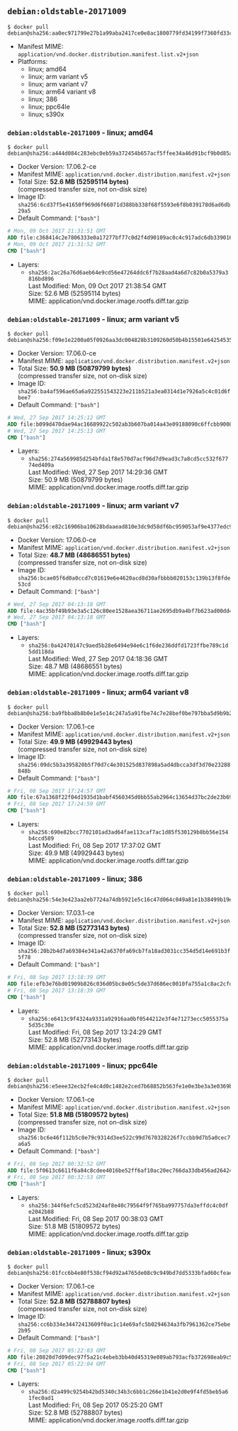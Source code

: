 ## `debian:oldstable-20171009`

```console
$ docker pull debian@sha256:aa0ec971799e27b1a99aba2417ce0e8ac1800779fd34199f7360fd33cff27716
```

-	Manifest MIME: `application/vnd.docker.distribution.manifest.list.v2+json`
-	Platforms:
	-	linux; amd64
	-	linux; arm variant v5
	-	linux; arm variant v7
	-	linux; arm64 variant v8
	-	linux; 386
	-	linux; ppc64le
	-	linux; s390x

### `debian:oldstable-20171009` - linux; amd64

```console
$ docker pull debian@sha256:a444d084c283ebc0eb59a372454b657acf5ffee34a46d91bcf9b0d85a6d4dd1e
```

-	Docker Version: 17.06.2-ce
-	Manifest MIME: `application/vnd.docker.distribution.manifest.v2+json`
-	Total Size: **52.6 MB (52595114 bytes)**  
	(compressed transfer size, not on-disk size)
-	Image ID: `sha256:6cd37f5e41650f969d6f66071d388bb338f68f5593e6f8b039178d6ad6db29a5`
-	Default Command: `["bash"]`

```dockerfile
# Mon, 09 Oct 2017 21:31:51 GMT
ADD file:c368414c2e7806333e0a17277bf77c0d2f4d90109ac0c4c917adc6db339016fc in / 
# Mon, 09 Oct 2017 21:31:52 GMT
CMD ["bash"]
```

-	Layers:
	-	`sha256:2ac26a76d6aeb64e9cd56e47264ddc6f7b28aad4a6d7c82b0a5379a3816bd896`  
		Last Modified: Mon, 09 Oct 2017 21:38:54 GMT  
		Size: 52.6 MB (52595114 bytes)  
		MIME: application/vnd.docker.image.rootfs.diff.tar.gzip

### `debian:oldstable-20171009` - linux; arm variant v5

```console
$ docker pull debian@sha256:f09e1e2200a05f0926aa3dc004828b3109260d50b4b15501e64254535615bfee
```

-	Docker Version: 17.06.0-ce
-	Manifest MIME: `application/vnd.docker.distribution.manifest.v2+json`
-	Total Size: **50.9 MB (50879799 bytes)**  
	(compressed transfer size, not on-disk size)
-	Image ID: `sha256:ba4af596ae65a6a922551543223e211b521a3ea0314d1e7926a5c4c01d6fbee7`
-	Default Command: `["bash"]`

```dockerfile
# Wed, 27 Sep 2017 14:25:12 GMT
ADD file:b099d470dae94ac16689922c502ab3b607ba014a43e09188090c6ffcbb9008f5 in / 
# Wed, 27 Sep 2017 14:25:13 GMT
CMD ["bash"]
```

-	Layers:
	-	`sha256:274a569985d254bfda1f8e570d7acf96d7d9ead3c7a8cd5cc532f67774ed409a`  
		Last Modified: Wed, 27 Sep 2017 14:29:36 GMT  
		Size: 50.9 MB (50879799 bytes)  
		MIME: application/vnd.docker.image.rootfs.diff.tar.gzip

### `debian:oldstable-20171009` - linux; arm variant v7

```console
$ docker pull debian@sha256:e82c16906ba10628bdaaead810e3dc9d58df6bc959053af9e4377edc9803b650
```

-	Docker Version: 17.06.0-ce
-	Manifest MIME: `application/vnd.docker.distribution.manifest.v2+json`
-	Total Size: **48.7 MB (48686551 bytes)**  
	(compressed transfer size, not on-disk size)
-	Image ID: `sha256:bcae05f6d0a0ccd7c01619e6e4620acd8d30afbbbb020153c139b13f8fde53cd`
-	Default Command: `["bash"]`

```dockerfile
# Wed, 27 Sep 2017 04:13:18 GMT
ADD file:4ac35bf49b93e3a5c126c80ee1528aea36711ae2695db9a4bf7b623ad00dd4ca in / 
# Wed, 27 Sep 2017 04:13:18 GMT
CMD ["bash"]
```

-	Layers:
	-	`sha256:0a42470147c9aed5b28e6494e94e6c1f6de236ddfd1723ffbe789c1d5dd118da`  
		Last Modified: Wed, 27 Sep 2017 04:18:36 GMT  
		Size: 48.7 MB (48686551 bytes)  
		MIME: application/vnd.docker.image.rootfs.diff.tar.gzip

### `debian:oldstable-20171009` - linux; arm64 variant v8

```console
$ docker pull debian@sha256:ba9fbba8b8b0e1e5e14c247a5a91fbe74c7e28bef0be797bba5d9b9b2915454d
```

-	Docker Version: 17.06.1-ce
-	Manifest MIME: `application/vnd.docker.distribution.manifest.v2+json`
-	Total Size: **49.9 MB (49929443 bytes)**  
	(compressed transfer size, not on-disk size)
-	Image ID: `sha256:09dc5b3a395820b5f70d7c4e301525d837898a5ad4dbcca3df3d70e23288848b`
-	Default Command: `["bash"]`

```dockerfile
# Fri, 08 Sep 2017 17:24:57 GMT
ADD file:67a1368f22f04d1935d1babf4560345d0bb55ab2964c13654d37bc2de23b695d in / 
# Fri, 08 Sep 2017 17:24:59 GMT
CMD ["bash"]
```

-	Layers:
	-	`sha256:690e82bcc7702101ad3ad64fae113caf7ac1d85f530129b8bb56e154b4ccd589`  
		Last Modified: Fri, 08 Sep 2017 17:37:02 GMT  
		Size: 49.9 MB (49929443 bytes)  
		MIME: application/vnd.docker.image.rootfs.diff.tar.gzip

### `debian:oldstable-20171009` - linux; 386

```console
$ docker pull debian@sha256:54e3e423aa2eb7724a74db5921e5c16c47d064c049a81e1b38499b19eba160a1
```

-	Docker Version: 17.03.1-ce
-	Manifest MIME: `application/vnd.docker.distribution.manifest.v2+json`
-	Total Size: **52.8 MB (52773143 bytes)**  
	(compressed transfer size, not on-disk size)
-	Image ID: `sha256:20b2b4d7a69384e341a42a6370fa69cb7fa18ad3031cc354d5d14e691b3f5f78`
-	Default Command: `["bash"]`

```dockerfile
# Fri, 08 Sep 2017 13:18:39 GMT
ADD file:efb3e76bd01909b826c036d05bc8e05c5de37d686ec0010fa755a1c8ac2cfda8 in / 
# Fri, 08 Sep 2017 13:18:39 GMT
CMD ["bash"]
```

-	Layers:
	-	`sha256:e6413c9f4324a9331a92916aa0bf0544212e3f4e71273ecc5055375a5d35c30e`  
		Last Modified: Fri, 08 Sep 2017 13:24:29 GMT  
		Size: 52.8 MB (52773143 bytes)  
		MIME: application/vnd.docker.image.rootfs.diff.tar.gzip

### `debian:oldstable-20171009` - linux; ppc64le

```console
$ docker pull debian@sha256:e5eee32ecb2fe4c4d0c1482e2ced7b68852b563fe1e0e3be3a3e0369b751c003
```

-	Docker Version: 17.06.1-ce
-	Manifest MIME: `application/vnd.docker.distribution.manifest.v2+json`
-	Total Size: **51.8 MB (51809572 bytes)**  
	(compressed transfer size, not on-disk size)
-	Image ID: `sha256:bc6e46f112b5c0e79c9314d3ee522c99d7670328226f7ccbb9d7b5a0cec7a6a5`
-	Default Command: `["bash"]`

```dockerfile
# Fri, 08 Sep 2017 00:32:52 GMT
ADD file:5f0613c6611f6a84c8cdee4016be52ff6af10ac20ec766da33db456ad26424c7 in / 
# Fri, 08 Sep 2017 00:32:53 GMT
CMD ["bash"]
```

-	Layers:
	-	`sha256:344f6efc5cd523d24af8e40c79564f9f765ba997757da3effdc4c0dfe2042b88`  
		Last Modified: Fri, 08 Sep 2017 00:38:03 GMT  
		Size: 51.8 MB (51809572 bytes)  
		MIME: application/vnd.docker.image.rootfs.diff.tar.gzip

### `debian:oldstable-20171009` - linux; s390x

```console
$ docker pull debian@sha256:01fcc6b4e80f538cf94d92a4765de08c9c949bd7dd5333bfad60cfeae82c397c
```

-	Docker Version: 17.06.1-ce
-	Manifest MIME: `application/vnd.docker.distribution.manifest.v2+json`
-	Total Size: **52.8 MB (52788807 bytes)**  
	(compressed transfer size, not on-disk size)
-	Image ID: `sha256:cc6b334e34472413609f0ac1c14e69afc5b0294634a3fb7961362ce75ebe2b95`
-	Default Command: `["bash"]`

```dockerfile
# Fri, 08 Sep 2017 05:22:03 GMT
ADD file:20820d7d09dec97f5a21c4ebeb3bb40d45319e089ab793acfb372698eab9c53e in / 
# Fri, 08 Sep 2017 05:22:04 GMT
CMD ["bash"]
```

-	Layers:
	-	`sha256:d2a499c9254b42bd5340c34b3c6bb1c266e1b41e2d0e9f4fd5beb5a61fec0ad1`  
		Last Modified: Fri, 08 Sep 2017 05:25:20 GMT  
		Size: 52.8 MB (52788807 bytes)  
		MIME: application/vnd.docker.image.rootfs.diff.tar.gzip
